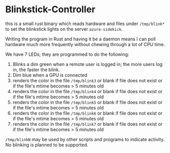 
# Blinkstick-Controller

this is a small rust binary which reads hardware and files under `/tmp/blink*` to set the blinkstick lights
on the server `azure-sidekick`.

Writing the program in Rust and having it be a daemon means I can poll hardware much more
frequently without chewing through a lot of CPU time.

We have 7 LEDs; they are programmed to do the following:

1. Blinks a dim green when a remote user is logged in; the more users log in, the faster the blink.
2. Dim blue when a GPU is connected
3. renders the color in the file `/tmp/blink3` or blank if file does not exist or if the file's mtime becomes > 5 minutes old
4. renders the color in the file `/tmp/blink4` or blank if file does not exist or if the file's mtime becomes > 5 minutes old
5. renders the color in the file `/tmp/blink5` or blank if file does not exist or if the file's mtime becomes > 5 minutes old
6. renders the color in the file `/tmp/blink6` or blank if file does not exist or if the file's mtime becomes > 5 minutes old
7. renders the color in the file `/tmp/blink7` or blank if file does not exist or if the file's mtime becomes > 5 minutes old

`/tmp/blinkN` may be used by other scripts and programs to indicate activity. No blinking is planned to be supported.


